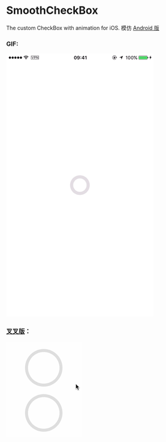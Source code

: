 # SmoothCheckBox
The custom CheckBox with animation for iOS. 模仿 [Android 版](https://github.com/andyxialm/SmoothCheckBox)

### GIF:
![](https://raw.githubusercontent.com/broccolii/SmoothCheckBox/master/GIF/Gif.mov.gif)

### [叉叉版](https://github.com/gaowanli/SmoothCheckBox)：
![](https://raw.githubusercontent.com/gaowanli/SmoothCheckBox/master/GIF/Gif.mov.gif)
